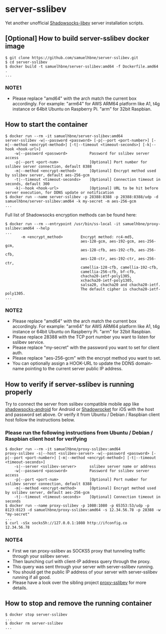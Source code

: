 # server-sslibev

Yet another unofficial [Shadowsocks-libev](https://github.com/shadowsocks/shadowsocks-libev) server installation scripts.

## [Optional] How to build server-sslibev docker image

```shell
$ git clone https://github.com/samuelhbne/server-sslibev.git
$ cd server-sslibev
$ docker build -t samuelhbne/server-sslibev:amd64 -f Dockerfile.amd64 .
...
```

### NOTE1

- Please replace "amd64" with the arch match the current box accordingly. For example: "arm64" for AWS ARM64 platform like A1, t4g instance or 64bit Ubuntu on Raspberry Pi. "arm" for 32bit Raspbian.

## How to start the container

```shell
$ docker run --rm -it samuelhbne/server-sslibev:amd64
server-sslibev -w|--password <password> [-p|--port <port-number>] [-m|--method <encrypt-method>] [-t|--timeout <timeout-seconds>] [-k|--hook <hook-url>]
    -w|--password <password>          Password for sslibev server access
    -p|--port <port-num>              [Optional] Port number for sslibev server connection, default 8388
    -m|--method <encrypt-method>      [Optional] Encrypt method used by sslibev server, default aes-256-gcm
    -t|--timeout <timeout-seconds>    [Optional] Connection timeout in seconds, default 300
    -k|--hook <hook-url>              [Optional] URL to be hit before server execution, for DDNS update or notification
$ docker run --name server-sslibev -p 28388:8388 -p 28388:8388/udp -d samuelhbne/server-sslibev:amd64 -k my-secret -m aes-256-gcm
...
```

Full list of Shadowsocks encryption methods can be found here:

```shell
$ docker run --rm --entrypoint /usr/bin/ss-local -it samuelhbne/proxy-sslibev:amd64 --help
...
       -m <encrypt_method>        Encrypt method: rc4-md5,
                                  aes-128-gcm, aes-192-gcm, aes-256-gcm,
                                  aes-128-cfb, aes-192-cfb, aes-256-cfb,
                                  aes-128-ctr, aes-192-ctr, aes-256-ctr,
                                  camellia-128-cfb, camellia-192-cfb,
                                  camellia-256-cfb, bf-cfb,
                                  chacha20-ietf-poly1305,
                                  xchacha20-ietf-poly1305,
                                  salsa20, chacha20 and chacha20-ietf.
                                  The default cipher is chacha20-ietf-poly1305.
...
```

### NOTE2

- Please replace "amd64" with the arch match the current box accordingly. For example: "arm64" for AWS ARM64 platform like A1, t4g instance or 64bit Ubuntu on Raspberry Pi. "arm" for 32bit Raspbian.
- Please replace 28388 with the TCP port number you want to listen for sslibev service.
- Please replace "my-secret" with the password you want to set for client auth.
- Please replace "aes-256-gcm" with the encrypt method you want to set.
- You can optionally assign a HOOK-URL to update the DDNS domain-name pointing to the current server public IP address.

## How to verify if server-sslibev is running properly

Try to connect the server from sslibev compatible mobile app like [shadowsocks-android](https://github.com/shadowsocks/shadowsocks-android) for Android or [Shadowrocket](https://apps.apple.com/us/app/shadowrocket/id932747118) for iOS with the host and password set above. Or verify it from Ubuntu / Debian / Raspbian client host follow the instructions below.

### Please run the following instructions from Ubuntu / Debian / Raspbian client host for verifying

```shell
$ docker run --rm -it samuelhbne/proxy-sslibev:amd64
proxy-sslibev -s|--host <sslibev-server> -w|--password <password> [-p|--port <port-number>] [-m|--method <encrypt-method>] [-t|--timeout <timeout-seconds>]
    -s|--server <sslibev-server>      sslibev server name or address
    -w|--password <password>          Password for sslibev server access
    -p|--port <port-num>              [Optional] Port number for sslibev server connection, default 8388
    -m|--method <encrypt-method>      [Optional] Encrypt method used by sslibev server, default aes-256-gcm
    -t|--timeout <timeout-seconds>    [Optional] Connection timeout in seconds
$ docker run --name proxy-sslibev -p 1080:1080 -p 65353:53/udp -p 8123:8123 -d samuelhbne/proxy-sslibev:amd64 -s 12.34.56.78 -p 28388 -w "my-secret"
...
$ curl -sSx socks5h://127.0.0.1:1080 http://ifconfig.co
12.34.56.78
```

### NOTE4

- First we ran proxy-sslibev as SOCKS5 proxy that tunneling traffic through your sslibev server.
- Then launching curl with client-IP address query through the proxy.
- This query was sent through your server with server-sslibev running.
- You should get the public IP address of your server with server-sslibev running if all good.
- Please have a look over the sibling project [proxy-sslibev](https://github.com/samuelhbne/vpn-launchpad/tree/master/proxy-sslibev) for more details.

## How to stop and remove the running container

```shell
$ docker stop server-sslibev
...
$ docker rm server-sslibev
...
```
